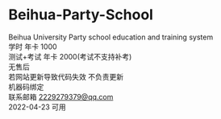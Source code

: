 # Beihua-Party-School
Beihua University Party school education and training system  
学时 年卡 1000  
测试+考试 年卡 2000(考试不支持补考)  
无售后  
若网站更新导致代码失效 不负责更新  
机器码绑定  
联系邮箱 2229279379@qq.com  
2022-04-23 可用  
